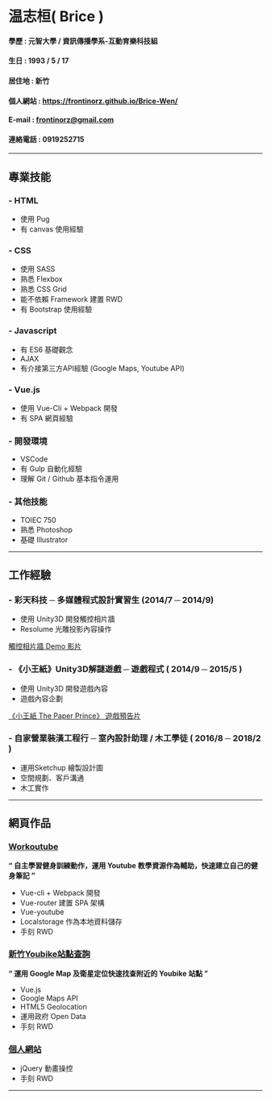 # 温志桓( Brice )

#### 學歷 : 元智大學 / 資訊傳播學系-互動育樂科技組
#### 生日 : 1993 / 5 / 17
#### 居住地 : 新竹
#### 個人網站 : https://frontinorz.github.io/Brice-Wen/
#### E-mail : frontinorz@gmail.com
#### 連絡電話 : 0919252715
---

## 專業技能

### - HTML
* 使用 Pug
* 有 canvas 使用經驗
### - CSS
* 使用 SASS
* 熟悉 Flexbox
* 熟悉 CSS Grid
* 能不依賴 Framework 建置 RWD
* 有 Bootstrap 使用經驗
### - Javascript
* 有 ES6 基礎觀念
* AJAX
* 有介接第三方API經驗 (Google Maps, Youtube API)
### - Vue.js
* 使用 Vue-Cli + Webpack 開發
* 有 SPA 網頁經驗
### - 開發環境
* VSCode
* 有 Gulp 自動化經驗
* 理解 Git / Github 基本指令運用
### - 其他技能
* TOIEC 750
* 熟悉 Photoshop
* 基礎 Illustrator

---

## 工作經驗

### - 彩天科技 ─ 多媒體程式設計實習生 (2014/7 ─ 2014/9)
* 使用 Unity3D 開發觸控相片牆
* Resolume 光雕投影內容操作

[ 觸控相片牆 Demo 影片](https://youtu.be/If1dIEpFXWA)

### - 《小王紙》Unity3D解謎遊戲 ─ 遊戲程式 ( 2014/9 ─ 2015/5 )
* 使用 Unity3D 開發遊戲內容
* 遊戲內容企劃

[《小王紙 The Paper Prince》 遊戲預告片](https://youtu.be/ZiYNX9rny78)

### - 自家營業裝潢工程行 ─ 室內設計助理 / 木工學徒 ( 2016/8 ─ 2018/2 )
* 運用Sketchup 繪製設計圖
* 空間規劃、客戶溝通
* 木工實作

---

## 網頁作品

### [Workoutube](https://frontinorz.github.io/workoutube/#/)
**“ 自主學習健身訓練動作，運用 Youtube 教學資源作為輔助，快速建立自己的健身筆記 ”**
* Vue-cli + Webpack 開發
* Vue-router 建置 SPA 架構
* Vue-youtube
* Localstorage 作為本地資料儲存
* 手刻 RWD

### [新竹Youbike站點查詢](https://frontinorz.github.io/Google-map/)
**“ 運用 Google Map 及衛星定位快速找查附近的 Youbike 站點 ”**
* Vue.js
* Google Maps API
* HTML5 Geolocation
* 運用政府 Open Data
* 手刻 RWD

### [個人網站](https://frontinorz.github.io/Brice-Wen/)
* jQuery 動畫操控
* 手刻 RWD

---
